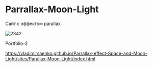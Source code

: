 # Parrallax-Moon-Light
 
Сайт с эффектом parallax

![2342](https://user-images.githubusercontent.com/56477695/116458558-7606f080-a86d-11eb-8f27-7e697936fe0c.jpg)

Portfolio-2

https://vladimirsaenko.github.io/Parrallax-effect-Space-and-Moon-Light/sites/Parallax-Moon-Light/index.html
